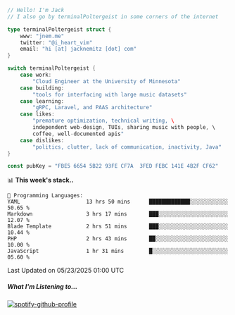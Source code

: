 ```go
// Hello! I'm Jack
// I also go by terminalPoltergeist in some corners of the internet

type terminalPoltergeist struct {
    www: "jnem.me"
    twitter: "@i_heart_vim"
    email: "hi [at] jacknemitz [dot] com"
}

switch terminalPoltergeist {
    case work:
        "Cloud Engineer at the University of Minnesota"
    case building:
        "tools for interfacing with large music datasets"
    case learning:
        "gRPC, Laravel, and PAAS architecture"
    case likes:
        "premature optimization, technical writing, \
        independent web-design, TUIs, sharing music with people, \
        coffee, well-documented apis"
    case dislikes:
        "politics, clutter, lack of communication, inactivity, Java"
}

const pubKey = "FBE5 6654 5B22 93FE CF7A  3FED FEBC 141E 4B2F CF62"
```

<!--START_SECTION:waka-->
📊 **This week's stack..** 

```text
💬 Programming Languages: 
YAML                     13 hrs 50 mins      █████████████░░░░░░░░░░░░   50.65 % 
Markdown                 3 hrs 17 mins       ███░░░░░░░░░░░░░░░░░░░░░░   12.07 % 
Blade Template           2 hrs 51 mins       ███░░░░░░░░░░░░░░░░░░░░░░   10.44 % 
PHP                      2 hrs 43 mins       ██░░░░░░░░░░░░░░░░░░░░░░░   10.00 % 
JavaScript               1 hr 31 mins        █░░░░░░░░░░░░░░░░░░░░░░░░   05.60 % 
```


 Last Updated on 05/23/2025 01:00 UTC
<!--END_SECTION:waka-->

##### What I'm Listening to...

[![spotify-github-profile](https://jnem.me/listening-item?maxAge=2592000)](https://jnem.me/listening)
